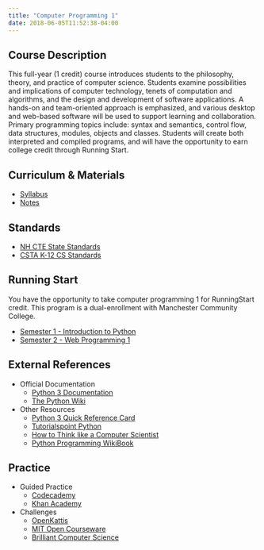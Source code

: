 ```yaml
---
title: "Computer Programming 1"
date: 2018-06-05T11:52:38-04:00
---
```


## Course Description

This full-year (1 credit) course introduces students to the philosophy, theory, and practice of computer science. Students examine possibilities and implications of computer technology, tenets of computation and algorithms, and the design and development of software applications. A hands-on and team-oriented approach is emphasized, and various desktop and web-based software will be used to support learning and collaboration. Primary programming topics include: syntax and semantics, control flow, data structures, modules, objects and classes. Students will create both interpreted and compiled programs, and will have the opportunity to earn college credit through Running Start.

## Curriculum & Materials

- [Syllabus](https://docs.google.com/document/d/1b8QJ0zkI7hDGktSopvtRjHfE84oa8GJ3uLYpCOhBaxY/edit?usp=sharing)
- [Notes](/cp1/notes/)

## Standards

- [NH CTE State Standards](http://www.education.nh.gov/career/career/documents/pc_info_cp.pdf)
- [CSTA K-12 CS Standards](http://www.csteachers.org/page/standards)

## Running Start

You have the opportunity to take computer programming 1 for RunningStart credit. This program
is a dual-enrollment with Manchester Community College.

- [Semester 1 - Introduction to Python](https://docs.google.com/document/d/1YPjf8VF-l0WjoNe-AzxqOdb6cdupprm9OyUjjOG3inA/edit?usp=sharing)
- [Semester 2 - Web Programming 1](https://docs.google.com/document/d/1Ii3FRNEhugBDcgggrwKte0LJGNFyHOUqynJyoib1moI/edit?usp=sharing)

## External References

- Official Documentation
  - [Python 3 Documentation](https://docs.python.org/3/)
  - [The Python Wiki](https://wiki.python.org/moin/)
- Other Resources
  - [Python 3 Quick Reference Card](http://www.cs.put.poznan.pl/csobaniec/software/python/py-qrc.html)
  - [Tutorialspoint Python](http://www.tutorialspoint.com/python/index.htm)
  - [How to Think like a Computer Scientist](http://openbookproject.net/thinkcs/python/english3e/index.html)
  - [Python Programming WikiBook](https://en.wikibooks.org/wiki/Python_Programming)

## Practice

- Guided Practice
  - [Codecademy](https://www.codecademy.com/)
  - [Khan Academy](http://www.khanacademy.com/)
- Challenges
  - [OpenKattis](http://open.kattis.com/)
  - [MIT Open Courseware](http://ocw.mit.edu/courses/electrical-engineering-and-computer-science/6-00-introduction-to-computer-science-and-programming-fall-2008/assignments/)
  - [Brilliant Computer Science](http://brilliant.org/computer-science/computer-science/)
